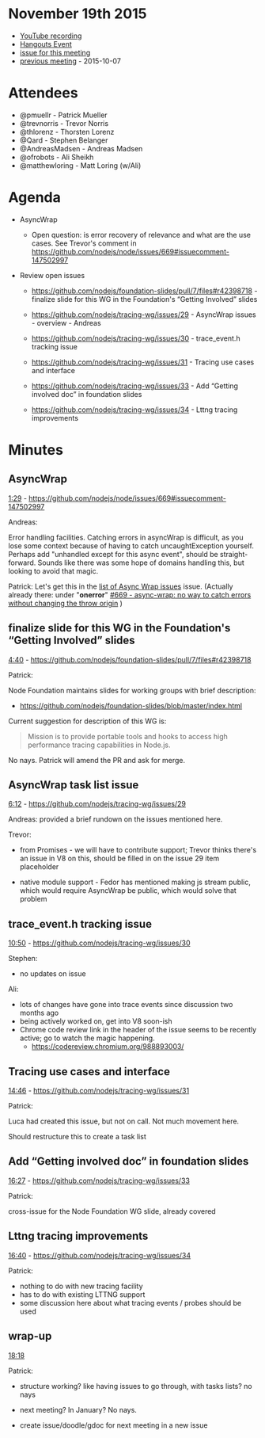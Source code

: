 November 19th 2015
================================================================================

* [YouTube recording](https://www.youtube.com/watch?v=7Uv3EVLSu3U&ab_channel=node.js)
* [Hangouts Event](https://plus.google.com/events/cso6u3m03mcqr0nan52d4epbcfc)
* [issue for this meeting](https://github.com/nodejs/tracing-wg/issues/32)
* [previous meeting](https://github.com/nodejs/tracing-wg/blob/master/wg-meetings/2015-10-07.md) - 2015-10-07


Attendees
================================================================================

* @pmuellr - Patrick Mueller
* @trevnorris - Trevor Norris
* @thlorenz - Thorsten Lorenz
* @Qard - Stephen Belanger
* @AndreasMadsen - Andreas Madsen
* @ofrobots - Ali Sheikh
* @matthewloring - Matt Loring (w/Ali)


Agenda
================================================================================

* AsyncWrap

  * Open question: is error recovery of relevance and what are the use cases.
    See Trevor's comment in https://github.com/nodejs/node/issues/669#issuecomment-147502997

* Review open issues

  * https://github.com/nodejs/foundation-slides/pull/7/files#r42398718 -
    finalize slide for this WG in the Foundation's “Getting Involved” slides

  * https://github.com/nodejs/tracing-wg/issues/29 -
    AsyncWrap issues - overview - Andreas

  * https://github.com/nodejs/tracing-wg/issues/30 -
    trace_event.h tracking issue

  * https://github.com/nodejs/tracing-wg/issues/31 -
    Tracing use cases and interface

  * https://github.com/nodejs/tracing-wg/issues/33 -
    Add “Getting involved doc” in foundation slides

  * https://github.com/nodejs/tracing-wg/issues/34 -
    Lttng tracing improvements


Minutes
================================================================================


AsyncWrap
--------------------------------------------------------------------------------

[1:29](https://youtu.be/vxY_OLHF66A?t=89) -
https://github.com/nodejs/node/issues/669#issuecomment-147502997

Andreas:

Error handling facilities.  Catching errors in asyncWrap is difficult, as you
lose some context because of having to catch uncaughtException yourself.
Perhaps add "unhandled except for this async event", should be straight-forward.
Sounds like there was some hope of domains handling this, but looking to avoid
that magic.

Patrick: Let's get this in the
[list of Async Wrap issues](https://github.com/nodejs/tracing-wg/issues/29)
issue. (Actually already there: under "**onerror**"
[#669 - async-wrap: no way to catch errors without changing the throw origin](https://github.com/nodejs/node/issues/669)
)


finalize slide for this WG in the Foundation's “Getting Involved” slides
--------------------------------------------------------------------------------

[4:40](https://youtu.be/vxY_OLHF66A?t=280) -
https://github.com/nodejs/foundation-slides/pull/7/files#r42398718

Patrick:

Node Foundation maintains slides for working groups with brief description:

* https://github.com/nodejs/foundation-slides/blob/master/index.html

Current suggestion for description of this WG is:

> Mission is to provide portable tools and hooks to access high performance
> tracing capabilities in Node.js.

No nays.  Patrick will amend the PR and ask for merge.


AsyncWrap task list issue
--------------------------------------------------------------------------------

[6:12](https://youtu.be/vxY_OLHF66A?t=372) -
https://github.com/nodejs/tracing-wg/issues/29

Andreas: provided a brief rundown on the issues mentioned here.

Trevor:

* from Promises - we will have to contribute support; Trevor thinks there's an
  issue in V8 on this, should be filled in on the issue 29 item placeholder

* native module support - Fedor has mentioned making js stream public, which
  would require AsyncWrap be public, which would solve that problem


trace_event.h tracking issue
--------------------------------------------------------------------------------

[10:50](https://youtu.be/vxY_OLHF66A?t=650) -
https://github.com/nodejs/tracing-wg/issues/30

Stephen:

* no updates on issue

Ali:

* lots of changes have gone into trace events since discussion two months ago
* being actively worked on, get into V8 soon-ish
* Chrome code review link in the header of the issue seems to be recently active;
go to watch the magic happening.
  * https://codereview.chromium.org/988893003/


Tracing use cases and interface
--------------------------------------------------------------------------------

[14:46](https://youtu.be/vxY_OLHF66A?t=886) -
https://github.com/nodejs/tracing-wg/issues/31

Patrick:

Luca had created this issue, but not on call.  Not much movement here.

Should restructure this to create a task list


Add “Getting involved doc” in foundation slides
--------------------------------------------------------------------------------

[16:27](https://youtu.be/vxY_OLHF66A?t=987) -
https://github.com/nodejs/tracing-wg/issues/33

Patrick:

cross-issue for the Node Foundation WG slide, already covered


Lttng tracing improvements
--------------------------------------------------------------------------------

[16:40](https://youtu.be/vxY_OLHF66A?t=1000) -
https://github.com/nodejs/tracing-wg/issues/34

Patrick:

* nothing to do with new tracing facility
* has to do with existing LTTNG support
* some discussion here about what tracing events / probes should be used


wrap-up
--------------------------------------------------------------------------------

[18:18](https://youtu.be/vxY_OLHF66A?t=1098)

Patrick:

* structure working?  like having issues to go through, with tasks lists?  no
  nays

* next meeting? In January?  No nays.

* create issue/doodle/gdoc for next meeting in a new issue
